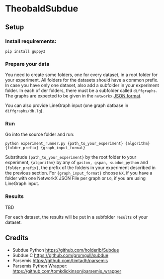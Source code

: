 # TheobaldSubdue

## Setup
### Install requirements:
```
pip install guppy3
```

### Prepare your data
You need to create some folders, one for every dataset, in a root folder for your experiment. All folders for the datasets should have a common prefix. In case you have only one dataset, also add a subfolder in your experiment folder.
In each of der folders, there must be a subfolder called `diffgraphs`. The graphs are expected to be given in the `networkx` [JSON format](https://networkx.org/documentation/stable/reference/readwrite/json_graph.html).

You can also provide LineGraph input (one graph datbase in `diffgraphs/db.lg`). 

### Run
Go into the source folder and run:
```
python experiment_runner.py {path_to_your_experiment} {algorithm} {folder_prefix} {graph_input_format}
```

Substitude `{path_to_your_experiment}` by the root folder to your experiment, `{algorithm}` by any of `gaston, gspan, subdue_python` and `{folder_prefix}`, the prefix of the folders in your experiment described in the previous section. For `{graph_input_format}` choose `NX`, if you have a folder with one NetworkX JSON File per graph or `LG`, if you are using LineGraph input.

### Results 
TBD

For each dataset, the results will be put in a subfolder `results` of your dataset.


## Credits
- Subdue Python https://github.com/holderlb/Subdue
- Subdue C https://github.com/gromgull/subdue
- Parsemis https://github.com/timtadh/parsemis
- Parsemis Python Wrapper: https://github.com/tomkdickinson/parsemis_wrapper
